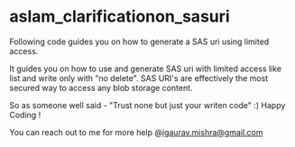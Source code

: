 # aslam_clarificationon_sasuri
Following code guides you on how to generate a SAS uri using limited access.

It guides you on how to use and generate SAS uri with limited access like list and write only with "no delete". SAS URI's are effectively the most secured way to access any blob storage content. 

So as someone well said - "Trust none but just your writen code" :) 
Happy Coding !

You can reach out to me for more help @igaurav.mishra@gmail.com
